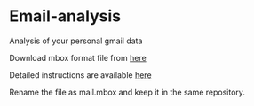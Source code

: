 # Email-analysis
Analysis of your personal gmail data

Download mbox format file from [here](https://takeout.google.com/)

Detailed instructions are available [here](https://kamal.io/blog/exporting-email-threads-from-gmail-into-csv-file)

Rename the file as mail.mbox and keep it in the same repository.

